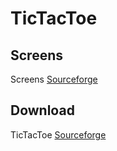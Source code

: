 # TicTacToe
## Screens
Screens
[Sourceforge](https://sourceforge.net/projects/tictactoeforandroid/)
## Download
TicTacToe
[Sourceforge](https://sourceforge.net/projects/tictactoeforandroid/files/TicTacToe.apk/download)
